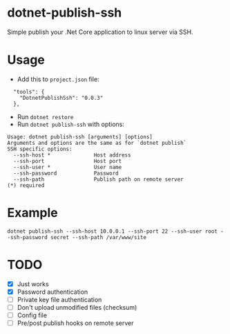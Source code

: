 # dotnet-publish-ssh

Simple publish your .Net Core application to linux server via SSH.

# Usage

* Add this to `project.json` file:
```
  "tools": {
    "DotnetPublishSsh": "0.0.3"
  },
```

* Run `dotnet restore`
* Run `dotnet publish-ssh` with options:
```
Usage: dotnet publish-ssh [arguments] [options]
Arguments and options are the same as for `dotnet publish`
SSH specific options:
  --ssh-host *              Host address
  --ssh-port                Host port
  --ssh-user *              User name
  --ssh-password            Password
  --ssh-path                Publish path on remote server
(*) required
```

# Example

`dotnet publish-ssh --ssh-host 10.0.0.1 --ssh-port 22 --ssh-user root --ssh-password secret --ssh-path /var/www/site`

# TODO

- [x] Just works
- [x] Password authentication
- [ ] Private key file authentication
- [ ] Don't upload unmodified files (checksum)
- [ ] Config file
- [ ] Pre/post publish hooks on remote server
